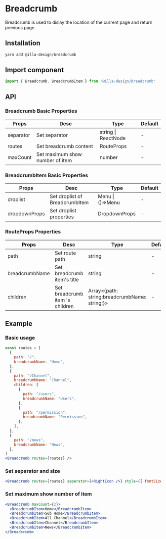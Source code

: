 # Breadcrumb

Breadcrumb is  used to dislay the location of the current page and return previous page.

## Installation

```bash
yarn add @illa-design/breadcrumb
```

## Import component

```jsx
import { Breadcrumb, BreadcrumbItem } from "@illa-design/breadcrumb"
```

## API

### Breadcrumb Basic Properties

| Props     | Desc                            | Type                | Default |
| --------- | ------------------------------- | ------------------- | ------- |
| separator | Set separator                   | string \| ReactNode | -       |
| routes    | Set breadcrumb content          | RouteProps          | -       |
| maxCount  | Set maximum show number of item | number              | -       |

### BreadcrumbItem Basic Properties

| Props         | Desc                           | Type             | Default |
| ------------- | ------------------------------ | ---------------- | ------- |
| droplist      | Set droplist of BreadcrumbItem | Menu \| ()=>Menu | -       |
| dropdownProps | Set droplist properties        | DropdownProps    | -       |

### RouteProps Properties

| Props          | Desc                            | Type                                          | Default |
| -------------- | ------------------------------- | --------------------------------------------- | ------- |
| path           | Set route path                  | string                                        | -       |
| breadcrumbName | Set  breadcrumb item's title    | string                                        | -       |
| children       | Set breadcrumb item 's children | Array<{path: string;breadcrumbName: string;}> | -       |

## Example

### Basic usage

```jsx
const routes = [
  {
    path: "/",
    breadcrumbName: "Home",
  },
  {
    path: "/Channel",
    breadcrumbName: "Channel",
    children: [
      {
        path: "/users",
        breadcrumbName: "Users",
      },
      {
        path: "/permission",
        breadcrumbName: "Permission",
      },
    ],
  },
  {
    path: "/news",
    breadcrumbName: "News",
  },
]
<Breadcrumb routes={routes} />
```

### Set separator and size

```jsx
<Breadcrumb routes={routes} separator={<RightIcon />} style={{ fontSize: 12 }}/>
```

### Set maximum show number of item

```jsx
<Breadcrumb maxCount={2}>
  <BreadcrumbItem>Home</BreadcrumbItem>
  <BreadcrumbItem>Sub Home</BreadcrumbItem>
  <BreadcrumbItem>All Channel</BreadcrumbItem>
  <BreadcrumbItem>Channel</BreadcrumbItem>
  <BreadcrumbItem>News</BreadcrumbItem>
</Breadcrumb>
```
